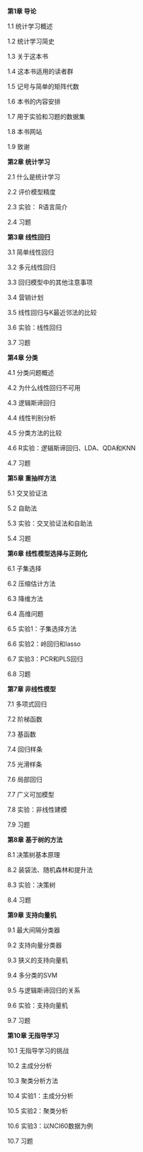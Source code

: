 
**第1章  导论**

  1.1 统计学习概述

  1.2 统计学习简史

  1.3 关于这本书

  1.4 这本书适用的读者群

  1.5 记号与简单的矩阵代数

  1.6 本书的内容安排

  1.7 用于实验和习题的数据集

  1.8 本书网站

  1.9 致谢

**第2章  统计学习**

  2.1 什么是统计学习

  2.2 评价模型精度

  2.3 实验： R语言简介

  2.4 习题

**第3章  线性回归**

  3.1 简单线性回归

  3.2 多元线性回归

  3.3 回归模型中的其他注意事项

  3.4 营销计划

  3.5 线性回归与K最近邻法的比较

  3.6 实验：线性回归

  3.7 习题

**第4章  分类**

  4.1 分类问题概述

  4.2 为什么线性回归不可用

  4.3 逻辑斯谛回归

  4.4 线性判别分析

  4.5 分类方法的比较

  4.6 R实验：逻辑斯谛回归、LDA、QDA和KNN

  4.7 习题

**第5章  重抽样方法**

  5.1 交叉验证法

  5.2 自助法

  5.3 实验：交叉验证法和自助法

  5.4 习题

**第6章  线性模型选择与正则化**

  6.1 子集选择

  6.2 压缩估计方法

  6.3 降维方法

  6.4 高维问题

  6.5 实验1：子集选择方法

  6.6 实验2：岭回归和lasso

  6.7 实验3：PCR和PLS回归

  6.8 习题

**第7章  非线性模型**

  7.1 多项式回归

  7.2 阶梯函数

  7.3 基函数

  7.4 回归样条

  7.5 光滑样条

  7.6 局部回归

  7.7 广义可加模型

  7.8 实验：非线性建模

  7.9 习题

**第8章  基于树的方法**

  8.1 决策树基本原理

  8.2 装袋法、随机森林和提升法

  8.3 实验：决策树

  8.4 习题

**第9章  支持向量机**

  9.1 最大间隔分类器

  9.2 支持向量分类器

  9.3 狭义的支持向量机

  9.4 多分类的SVM

  9.5 与逻辑斯谛回归的关系

  9.6 实验：支持向量机

  9.7 习题

**第10章  无指导学习**

  10.1 无指导学习的挑战

  10.2 主成分分析

  10.3 聚类分析方法

  10.4 实验1：主成分分析

  10.5 实验2：聚类分析

  10.6 实验3：以NCI60数据为例

  10.7 习题


